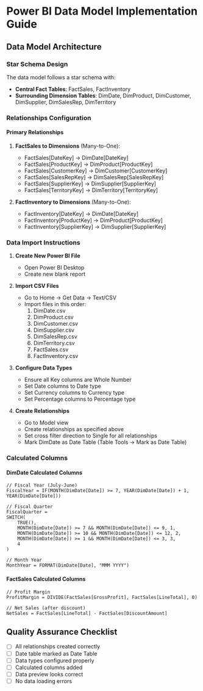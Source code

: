 # Power BI Data Model Implementation Guide

## Data Model Architecture

### Star Schema Design
The data model follows a star schema with:
- **Central Fact Tables**: FactSales, FactInventory
- **Surrounding Dimension Tables**: DimDate, DimProduct, DimCustomer, DimSupplier, DimSalesRep, DimTerritory

### Relationships Configuration

#### Primary Relationships
1. **FactSales to Dimensions** (Many-to-One):
   - FactSales[DateKey] → DimDate[DateKey]
   - FactSales[ProductKey] → DimProduct[ProductKey]
   - FactSales[CustomerKey] → DimCustomer[CustomerKey]
   - FactSales[SalesRepKey] → DimSalesRep[SalesRepKey]
   - FactSales[SupplierKey] → DimSupplier[SupplierKey]
   - FactSales[TerritoryKey] → DimTerritory[TerritoryKey]

2. **FactInventory to Dimensions** (Many-to-One):
   - FactInventory[DateKey] → DimDate[DateKey]
   - FactInventory[ProductKey] → DimProduct[ProductKey]
   - FactInventory[SupplierKey] → DimSupplier[SupplierKey]

### Data Import Instructions

1. **Create New Power BI File**
   - Open Power BI Desktop
   - Create new blank report

2. **Import CSV Files**
   - Go to Home → Get Data → Text/CSV
   - Import files in this order:
     1. DimDate.csv
     2. DimProduct.csv
     3. DimCustomer.csv
     4. DimSupplier.csv
     5. DimSalesRep.csv
     6. DimTerritory.csv
     7. FactSales.csv
     8. FactInventory.csv

3. **Configure Data Types**
   - Ensure all Key columns are Whole Number
   - Set Date columns to Date type
   - Set Currency columns to Currency type
   - Set Percentage columns to Percentage type

4. **Create Relationships**
   - Go to Model view
   - Create relationships as specified above
   - Set cross filter direction to Single for all relationships
   - Mark DimDate as Date Table (Table Tools → Mark as Date Table)

### Calculated Columns

#### DimDate Calculated Columns
```DAX
// Fiscal Year (July-June)
FiscalYear = IF(MONTH(DimDate[Date]) >= 7, YEAR(DimDate[Date]) + 1, YEAR(DimDate[Date]))

// Fiscal Quarter
FiscalQuarter = 
SWITCH(
    TRUE(),
    MONTH(DimDate[Date]) >= 7 && MONTH(DimDate[Date]) <= 9, 1,
    MONTH(DimDate[Date]) >= 10 && MONTH(DimDate[Date]) <= 12, 2,
    MONTH(DimDate[Date]) >= 1 && MONTH(DimDate[Date]) <= 3, 3,
    4
)

// Month Year
MonthYear = FORMAT(DimDate[Date], "MMM YYYY")
```

#### FactSales Calculated Columns
```DAX
// Profit Margin
ProfitMargin = DIVIDE(FactSales[GrossProfit], FactSales[LineTotal], 0)

// Net Sales (after discount)
NetSales = FactSales[LineTotal] - FactSales[DiscountAmount]
```

## Quality Assurance Checklist

- [ ] All relationships created correctly
- [ ] Date table marked as Date Table
- [ ] Data types configured properly
- [ ] Calculated columns added
- [ ] Data preview looks correct
- [ ] No data loading errors